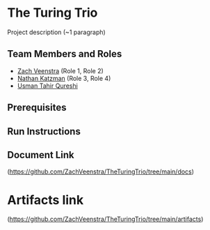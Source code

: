 # The Turing Trio

Project description (~1 paragraph)

## Team Members and Roles

* [Zach Veenstra](https://github.com/ZachVeenstra/CIS641-HW2-Veenstra) (Role 1, Role 2)
* [Nathan Katzman](https://github.com/Katzmann835/CIS641-HW2-katzman) (Role 3, Role 4)
* [Usman Tahir Qureshi](https://github.com/UsmanQT/CIS641-HW2-Qureshi)

## Prerequisites

## Run Instructions


## Document Link

(https://github.com/ZachVeenstra/TheTuringTrio/tree/main/docs)
# Artifacts link

(https://github.com/ZachVeenstra/TheTuringTrio/tree/main/artifacts)
